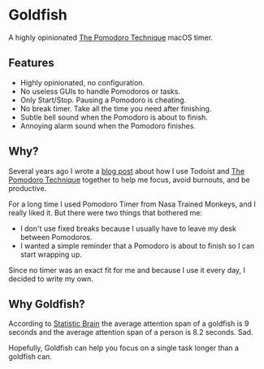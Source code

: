 # Goldfish

A highly opinionated [The Pomodoro Technique][the-pomodoro-technique] macOS
timer.

## Features

- Highly opinionated, no configuration.
- No useless GUIs to handle Pomodoros or tasks.
- Only Start/Stop. Pausing a Pomodoro is cheating.
- No break timer. Take all the time you need after finishing.
- Subtle bell sound when the Pomodoro is about to finish.
- Annoying alarm sound when the Pomodoro finishes.

## Why?

Several years ago I wrote a [blog post][blog-post] about how I use Todoist and
[The Pomodoro Technique][the-pomodoro-technique] together to help me focus,
avoid burnouts, and be productive.

For a long time I used Pomodoro Timer from Nasa Trained Monkeys, and I really
liked it. But there were two things that bothered me:

- I don't use fixed breaks because I usually have to leave my desk between
  Pomodoros.
- I wanted a simple reminder that a Pomodoro is about to finish so I can start
  wrapping up.

Since no timer was an exact fit for me and because I use it every day, I decided
to write my own.

## Why Goldfish?

According to [Statistic Brain][statistic-brain] the average attention span of a
goldfish is 9 seconds and the average attention span of a person is 8.2 seconds.
Sad.

Hopefully, Goldfish can help you focus on a single task longer than a goldfish
can.

[blog-post]: https://medium.com/@gjorquera/todoist-and-pomodoros-1b28947b4fd4
[the-pomodoro-technique]: http://cirillocompany.de/pages/pomodoro-technique
[statistic-brain]: https://www.statisticbrain.com/attention-span-statistics/
